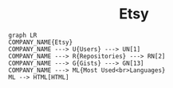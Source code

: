 <h1 align="center">Etsy</h1>

```mermaid
graph LR
COMPANY_NAME{Etsy}
COMPANY_NAME ---> U{Users} ---> UN[1]
COMPANY_NAME ---> R{Repositories} ---> RN[2]
COMPANY_NAME ---> G{Gists} ---> GN[13]
COMPANY_NAME ---> ML{Most Used<br>Languages}
ML --> HTML[HTML]
```
